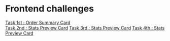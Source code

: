 # Frontend challenges

[Task 1st : Order Summary Card](https://saaqlainn.github.io/FrontEnd-Tasks/Order%20summary%20Card)<br>
[Task 2nd : Stats Preview Card](https://saaqlainn.github.io/FrontEnd-Tasks/Stats%20Preview%20Card)
[Task 3rd : Stats Preview Card](https://saaqlainn.github.io/FrontEnd-Tasks/Stats%20Preview%20Card)
[Task 4th : Stats Preview Card](https://saaqlainn.github.io/FrontEnd-Tasks/Stats%20Preview%20Card)
